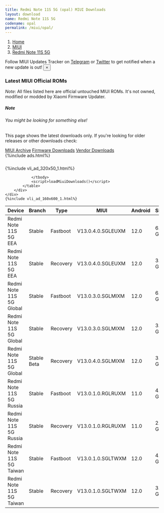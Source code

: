 ```yaml
---
title: Redmi Note 11S 5G (opal) MIUI Downloads
layout: download
name: Redmi Note 11S 5G
codename: opal
permalink: /miui/opal/
---
```

<nav aria-label="breadcrumb">
    <ol class="breadcrumb">
        <li class="breadcrumb-item"><a href="/">Home</a></li>
        <li class="breadcrumb-item"><a href="/miui/">MIUI</a></li>
        <li class="breadcrumb-item active" aria-current="page"><a href="/miui/opal/">Redmi Note 11S 5G</a></li>
    </ol>
</nav>
<div class="alert alert-primary alert-dismissible fade show" role="alert">
    Follow MIUI Updates Tracker on <a href="https://t.me/MIUIUpdatesTracker" class="alert-link">Telegram</a>
     or <a href="https://twitter.com/MiFwUpdater" class="alert-link">Twitter</a> to get notified when a new update is out!
    <button type="button" class="close" data-dismiss="alert" aria-label="Close">
        <span aria-hidden="true">&times;</span>
    </button>
</div>

### Latest MIUI Official ROMs
*Note*: All files listed here are official untouched MIUI ROMs. It's not owned, modified or modded by Xiaomi Firmware Updater.
<div class="card">
  <div class="card-body">
    <h5 class="card-title">Note</h5>
    <h6 class="card-subtitle mb-2 text-muted">You might be looking for something else!</h6>
    <p class="card-text">This page shows the latest downloads only.
     If you're looking for older releases or other downloads check:</p>
    <a href="/archive/miui/opal/" class="card-link">MIUI Archive</a>
    <a href="/firmware/opal/" class="card-link">Firmware Downloads</a>
    <a href="/vendor/opal/" class="card-link">Vendor Downloads</a>
  </div>
</div>
{%include ads.html%}
<div class="row justify-content-center">
    <div class="col-10">
        <div class="table-responsive-md" style="margin-top: 25px;">
            {%include vli_ad_320x50_1.html%}
            <table id="miui" class="display dt-responsive nowrap compact table table-striped table-hover table-sm">
                <thead class="thead-dark">
                    <tr>
                        <th data-ref="device">Device</th>
                        <th data-ref="branch">Branch</th>
                        <th data-ref="type">Type</th>
                        <th data-ref="miui">MIUI</th>
                        <th data-ref="android">Android</th>
                        <th data-ref="size">Size</th>
                        <th data-ref="size">Date</th>
                        <th data-ref="link">Link</th>
                    </tr>
                </thead>
                <tbody>
                <tr><td>Redmi Note 11S 5G EEA</td><td>Stable</td><td>Fastboot</td><td>V13.0.4.0.SGLEUXM</td><td>12.0</td><td>6.3 GB</td><td>2022-11-24</td><td><a href="/miui/opal/stable/V13.0.4.0.SGLEUXM/">Download</a></td></tr>
<tr><td>Redmi Note 11S 5G EEA</td><td>Stable</td><td>Recovery</td><td>V13.0.4.0.SGLEUXM</td><td>12.0</td><td>3.2 GB</td><td>2022-12-05</td><td><a href="/miui/opal/stable/V13.0.4.0.SGLEUXM/">Download</a></td></tr>
<tr><td>Redmi Note 11S 5G Global</td><td>Stable</td><td>Fastboot</td><td>V13.0.3.0.SGLMIXM</td><td>12.0</td><td>6.4 GB</td><td>2022-12-14</td><td><a href="/miui/opal/stable/V13.0.3.0.SGLMIXM/">Download</a></td></tr>
<tr><td>Redmi Note 11S 5G Global</td><td>Stable</td><td>Recovery</td><td>V13.0.3.0.SGLMIXM</td><td>12.0</td><td>3.2 GB</td><td>2023-01-03</td><td><a href="/miui/opal/stable/V13.0.3.0.SGLMIXM/">Download</a></td></tr>
<tr><td>Redmi Note 11S 5G Global</td><td>Stable Beta</td><td>Recovery</td><td>V13.0.4.0.SGLMIXM</td><td>12.0</td><td>3.2 GB</td><td>2023-03-24</td><td><a href="/miui/opal/stable beta/V13.0.4.0.SGLMIXM/">Download</a></td></tr>
<tr><td>Redmi Note 11S 5G Russia</td><td>Stable</td><td>Fastboot</td><td>V13.0.1.0.RGLRUXM</td><td>11.0</td><td>4.9 GB</td><td>2022-08-17</td><td><a href="/miui/opal/stable/V13.0.1.0.RGLRUXM/">Download</a></td></tr>
<tr><td>Redmi Note 11S 5G Russia</td><td>Stable</td><td>Recovery</td><td>V13.0.1.0.RGLRUXM</td><td>11.0</td><td>2.7 GB</td><td>2022-10-27</td><td><a href="/miui/opal/stable/V13.0.1.0.RGLRUXM/">Download</a></td></tr>
<tr><td>Redmi Note 11S 5G Taiwan</td><td>Stable</td><td>Fastboot</td><td>V13.0.1.0.SGLTWXM</td><td>12.0</td><td>4.9 GB</td><td>2022-09-07</td><td><a href="/miui/opal/stable/V13.0.1.0.SGLTWXM/">Download</a></td></tr>
<tr><td>Redmi Note 11S 5G Taiwan</td><td>Stable</td><td>Recovery</td><td>V13.0.1.0.SGLTWXM</td><td>12.0</td><td>3.1 GB</td><td>2022-09-15</td><td><a href="/miui/opal/stable/V13.0.1.0.SGLTWXM/">Download</a></td></tr>

                </tbody>
                <script>loadMiuiDownloads()</script>
            </table>
        </div>
    </div>
    {%include vli_ad_160x600_1.html%}
</div>
